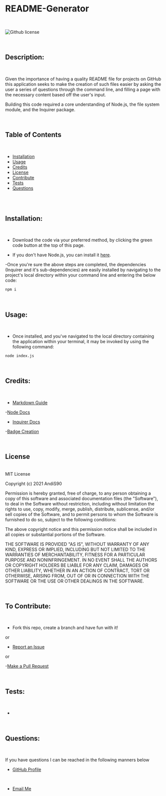 # README-Generator

  <br>
  
  ![Github license](https://img.shields.io/badge/License-MIT-blue.svg)
  
  <br>
  
  ## Description:
  
  <br>
  
  Given the importance of having a quality README file for projects on GitHub this application seeks to make the creation of such files easier by asking the user a series of questions through the command line, and filling a page with the necessary content based off the user's input.

  Building this code required a core understanding of Node.js, the file system module, and the Inquirer package.
  
  
  <br>
  
  ## Table of Contents
  
  <br>
  
  - [Installation](#installation) <br>
  - [Usage](#usage) <br>
  - [Credits](#credits) <br>
  - [License](#license) <br>
  - [Contribute](#contributions) <br>
  - [Tests](#tests) <br>
  - [Questions](#questions) <br>
  
  <br>
  <br>
  
  ## <span id="installation"> Installation: </span>
  <br>
  
  - Download the code via your preferred method, by clicking the green code button at the top of this page. 

  - If you don't have Node.js, you can install it [here](https://nodejs.org/en/download/).

  -Once you're sure the above steps are completed, the dependencies (Inquirer and it's sub-dependencies) are easily installed by navigating to the project's local directory within your command line and entering the below code:

```bash
npm i
```

  
  <br>
  
  ## <span id="usage"> Usage: </span>
  <br>
  
  - Once installed, and you've navigated to the local directory containing the application within your terminal, it may be invoked by using the following command:

```bash
node index.js
```
  
  <br>  
  
  ## <span id="credits"> Credits: <span>
  
  <br>
  
  - [Markdown Guide](https://www.markdownguide.org/basic-syntax/)

  -[Node Docs](https://nodejs.org/en/docs/)

  - [Inquirer Docs](https://www.npmjs.com/package//inquirer#documentation)

  -[Badge Creation](https://shields.io/)
  
  <br>
  
  ## <span id="license"> License </span>

<br>
MIT License

Copyright (c) 2021 AndiS90

Permission is hereby granted, free of charge, to any person obtaining a copy
of this software and associated documentation files (the "Software"), to deal
in the Software without restriction, including without limitation the rights
to use, copy, modify, merge, publish, distribute, sublicense, and/or sell
copies of the Software, and to permit persons to whom the Software is
furnished to do so, subject to the following conditions:

The above copyright notice and this permission notice shall be included in all
copies or substantial portions of the Software.

THE SOFTWARE IS PROVIDED "AS IS", WITHOUT WARRANTY OF ANY KIND, EXPRESS OR
IMPLIED, INCLUDING BUT NOT LIMITED TO THE WARRANTIES OF MERCHANTABILITY,
FITNESS FOR A PARTICULAR PURPOSE AND NONINFRINGEMENT. IN NO EVENT SHALL THE
AUTHORS OR COPYRIGHT HOLDERS BE LIABLE FOR ANY CLAIM, DAMAGES OR OTHER
LIABILITY, WHETHER IN AN ACTION OF CONTRACT, TORT OR OTHERWISE, ARISING FROM,
OUT OF OR IN CONNECTION WITH THE SOFTWARE OR THE USE OR OTHER DEALINGS IN THE
SOFTWARE. 
  
  <br>
  
  ## <span id="contributions"> To Contribute: </span>
  
  <br>
  
  - Fork this repo, create a branch and have fun with it!

  or

  - [Report an Issue](https://github.com/AndiS90/README-Generator/issues)

  or

  -[Make a Pull Request](https://github.com/AndiS90/README-Generator/pulls)
  
  <br>
  
  ## <span id="tests"> Tests: </span>
  
  <br>
  
  -
  
  <br>
  
  ## <span id="questions"> Questions: </span>
  
  <br>

  If you have questions I can be reached in the following manners below
  
  - [GitHub Profile](https://github.com/AndiS90)
  
  <br>
  
  - [Email Me](andrea.strickland1990@gmail.com)
  
  <br>